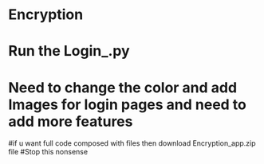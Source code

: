 # Encryption
# Run the Login_.py
# Need to change the color and add Images for login pages and need to add more features
#if u want full code composed with files then download Encryption_app.zip file
#Stop this nonsense


